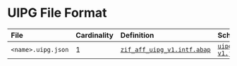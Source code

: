 # UIPG File Format

File | Cardinality | Definition | Schema | Example
:--- | :--- | :--- | :--- | :---
`<name>.uipg.json` | 1 | [`zif_aff_uipg_v1.intf.abap`](./type/zif_aff_uipg_v1.intf.abap) | [`uipg-v1.json`](./uipg-v1.json) | [z_page_template_example.uipg.json](./examples/z_page_template_example.uipg.json)
